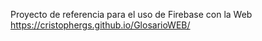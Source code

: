 Proyecto de referencia para el uso de Firebase con la Web
https://cristophergs.github.io/GlosarioWEB/
